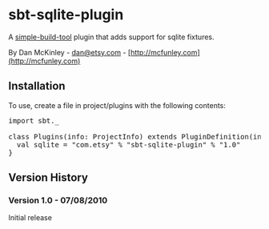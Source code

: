 # sbt-sqlite-plugin
A [simple-build-tool](http://code.google.com/p/simple-build-tool/) plugin that adds support for sqlite fixtures. 

By Dan McKinley - dan@etsy.com - [http://mcfunley.com](http://mcfunley.com)


## Installation

To use, create a file in project/plugins with the following contents:

<pre>
import sbt._

class Plugins(info: ProjectInfo) extends PluginDefinition(info) {
  val sqlite = "com.etsy" % "sbt-sqlite-plugin" % "1.0"
}
</pre>


## Version History

### Version 1.0 - 07/08/2010
Initial release
